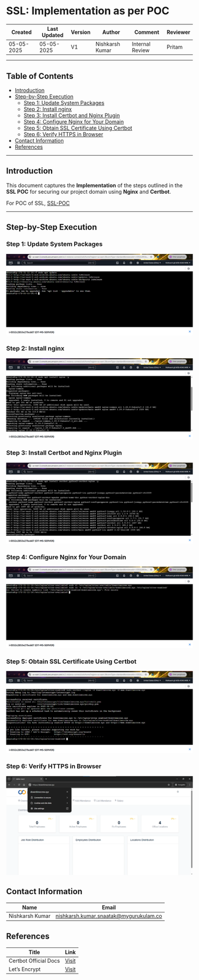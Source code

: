 # SSL: Implementation as per POC

| Created     | Last Updated | Version | Author          | Comment         | Reviewer |
|-------------|--------------|---------|-----------------|-----------------|----------|
| 05-05-2025  |  05-05-2025  | V1      | Nishkarsh Kumar | Internal Review | Pritam   |

---

## Table of Contents

- [Introduction](#introduction)  
- [Step-by-Step Execution](#step-by-step-execution)  
  - [Step 1: Update System Packages](#step-1-update-system-packages)  
  - [Step 2: Install nginx](#step-2-install-nginx)  
  - [Step 3: Install Certbot and Nginx Plugin](#step-3-install-certbot-and-nginx-plugin)  
  - [Step 4: Configure Nginx for Your Domain](#step-4-configure-nginx-for-your-domain)  
  - [Step 5: Obtain SSL Certificate Using Certbot](#step-5-obtain-ssl-certificate-using-certbot)  
  - [Step 6: Verify HTTPS in Browser](#step-6-verify-https-in-browser)  
- [Contact Information](#contact-information)  
- [References](#references)

---

## Introduction
This document captures the **Implementation** of the steps outlined in the **SSL POC** for securing our project domain using **Nginx** and **Certbot**.

For POC of SSL, [SSL-POC](https://github.com/snaatak-Downtime-Crew/Documentation/blob/SCRUMS-126-harsh/domain-security/dns-ssl/ssl%20poc/README.md#step-by-step-guide)

---

## Step-by-Step Execution

### Step 1: Update System Packages

![1](https://github.com/Nishkarsh9/images/blob/main/Screenshot%202025-05-05%20165339.png)

### Step 2: Install nginx

![2](https://github.com/Nishkarsh9/images/blob/main/Screenshot%202025-05-05%20165451.png)

### Step 3: Install Certbot and Nginx Plugin

![3](https://github.com/Nishkarsh9/images/blob/main/Screenshot%202025-05-05%20165622.png)

### Step 4: Configure Nginx for Your Domain

![4](https://github.com/Nishkarsh9/images/blob/main/Screenshot%202025-05-05%20185558.png)

### Step 5: Obtain SSL Certificate Using Certbot

![5](https://github.com/Nishkarsh9/images/blob/main/Screenshot%202025-05-05%20180029.png)

### Step 6: Verify HTTPS in Browser

![6](https://github.com/Nishkarsh9/images/blob/main/Screenshot%202025-05-05%20183231.png)

## Contact Information

| **Name**    | **Email**                |
|-------------|--------------------------|
| Nishkarsh Kumar     | nishkarsh.kumar.snaatak@mygurukulam.co  |

## References  

| Title                          | Link                                                                 |  
|--------------------------------|----------------------------------------------------------------------|  
| Certbot Official Docs       | [Visit](https://certbot.eff.org/docs/) |  
| Let’s Encrypt                  | [Visit](https://letsencrypt.org/) |  
